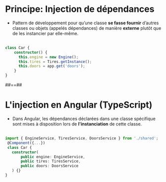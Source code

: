 <!-- .slide: class="with-code inconsolata" -->
# Principe: Injection de dépendances

- Pattern de développement pour qu’une classe <b>se fasse fournir</b> d’autres classes ou objets (appelés dépendances) de manière <b>externe</b> plutôt que de les instancier par elle-même.
<br></br>
```typescript
class Car {
    constructor() {
      this.engine = new Engine();
      this.tires = Tires.getInstance();
      this.doors = app.get('doors');
    }
}
```
<!-- .element: class="big-code" -->

##==##
<!-- .slide: class="with-code inconsolata" -->
# L'injection en Angular (TypeScript)

- Dans Angular, les dépendances déclarées dans une classe spécifique sont mises à disposition lors de <b>l'instanciation</b> de cette classe. <br></br>
```typescript
import { EngineService, TiresService, DoorsService } from './shared';
 @Component({...})
 class Car {
   constructor(
       public engine: EngineService,
       public tires: TiresService,
       public doors: DoorsService
   ) {}
}
```
<!-- .element: class="big-code" -->
